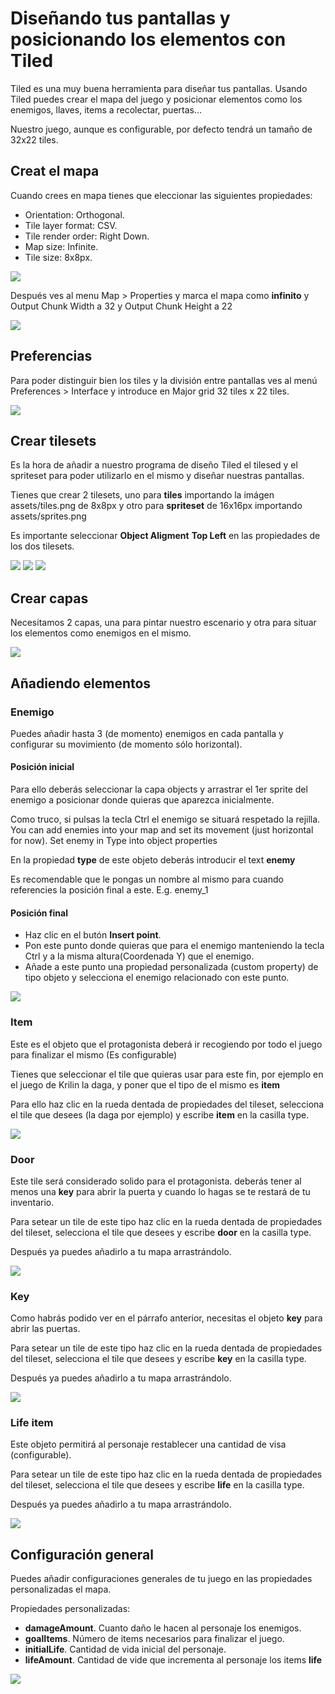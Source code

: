# Diseñando tus pantallas y posicionando los elementos con Tiled

Tiled es una muy buena herramienta para diseñar tus pantallas. Usando Tiled puedes crear el mapa del juego y posicionar elementos como los enemigos, llaves, items a recolectar, puertas...

Nuestro juego, aunque es configurable, por defecto tendrá un tamaño de 32x22 tiles.

## Creat el mapa

Cuando crees en mapa tienes que eleccionar las siguientes propiedades:

* Orientation: Orthogonal.
* Tile layer format: CSV.
* Tile render order: Right Down.
* Map size: Infinite.
* Tile size: 8x8px.

![](images/new_map.png)

Después ves al menu Map > Properties y marca el mapa como **infinito** y Output Chunk Width a 32 y Output Chunk Height a 22

![](images/map_properties.png)

## Preferencias

Para poder distinguir bien los tiles y la división entre pantallas ves al menú Preferences > Interface y introduce en Major grid 32 tiles x 22 tiles.

![](images/tiled_preferences.png)

## Crear tilesets

Es la hora de añadir a nuestro programa de diseño Tiled el tilesed y el spriteset para poder utilizarlo en el mismo y diseñar nuestras pantallas.

Tienes que crear 2 tilesets, uno para **tiles** importando la imágen assets/tiles.png de 8x8px y otro para **spriteset** de 16x16px importando assets/sprites.png

Es importante seleccionar **Object Aligment** **Top Left** en las propiedades de los dos tilesets.

![](images/sprites_tileset_properties.png)
![](images/tilesets.png)
![](images/tileset_sprites.png)

## Crear capas

Necesitamos 2 capas, una para pintar nuestro escenario y otra para situar los elementos como enemigos en el mismo.

![](./images/layers.png)

## Añadiendo elementos

### Enemigo

Puedes añadir hasta 3 (de momento) enemigos en cada pantalla y configurar su movimiento (de momento sólo horizontal).


#### Posición inicial

Para ello deberás seleccionar la capa objects y arrastrar el 1er sprite del enemigo a posicionar donde quieras que aparezca inicialmente.

Como truco, si pulsas la tecla Ctrl el enemigo se situará respetado la rejilla.
You can add enemies into your map and set its movement (just horizontal for now). Set enemy in Type into object properties

En la propiedad **type** de este objeto deberás introducir el text **enemy**

Es recomendable que le pongas un nombre al mismo para cuando referencies la posición final a este. E.g. enemy_1

#### Posición final

* Haz clic en el butón **Insert point**.
* Pon este punto donde quieras que para el enemigo manteniendo la tecla Ctrl y a la misma altura(Coordenada Y) que el enemigo.
* Añade a este punto una propiedad personalizada (custom property) de tipo objeto y selecciona el enemigo relacionado con este punto.

![](images/enemy_movement.png)

### Item

Este es el objeto que el protagonista deberá ir recogiendo por todo el juego para finalizar el mismo (Es configurable)

Tienes que seleccionar el tile que quieras usar para este fin, por ejemplo en el juego de Krilin la daga, y poner que el tipo de el mismo es **item**

Para ello haz clic en la rueda dentada de propiedades del tileset, selecciona el tile que desees (la daga por ejemplo) y escribe **item** en la casilla type.

![](images/type_item.png)

### Door

Este tile será considerado solido para el protagonista. deberás tener al menos una **key** para abrir la puerta y cuando lo hagas se te restará de tu inventario.

Para setear un tile de este tipo haz clic en la rueda dentada de propiedades del tileset, selecciona el tile que desees y escribe **door** en la casilla type.

Después ya puedes añadirlo a tu mapa arrastrándolo.

![](images/type_door.png)

### Key

Como habrás podido ver en el párrafo anterior, necesitas el objeto **key** para abrir las puertas.

Para setear un tile de este tipo haz clic en la rueda dentada de propiedades del tileset, selecciona el tile que desees y escribe **key** en la casilla type.

Después ya puedes añadirlo a tu mapa arrastrándolo.

![](images/type_key.png)

### Life item

Este objeto permitirá al personaje restablecer una cantidad de visa (configurable).

Para setear un tile de este tipo haz clic en la rueda dentada de propiedades del tileset, selecciona el tile que desees y escribe **life** en la casilla type.

Después ya puedes añadirlo a tu mapa arrastrándolo.

![](images/type_life.png)

## Configuración general

Puedes añadir configuraciones generales de tu juego en las propiedades personalizadas el mapa.

Propiedades personalizadas:

* **damageAmount**. Cuanto daño le hacen al personaje los enemigos.
* **goalItems**. Número de items necesarios para finalizar el juego.
* **initialLife**. Cantidad de vida inicial del personaje.
* **lifeAmount**. Cantidad de vide que incrementa al personaje los items **life**

![](images/general_settings.png)